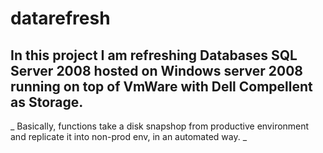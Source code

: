 # datarefresh

## In this project I am refreshing Databases SQL Server 2008 hosted on Windows server 2008 running on top of VmWare with Dell Compellent as Storage. ##

_ Basically, functions take a disk snapshop from productive environment and replicate it into non-prod env, in an automated way. _ 

